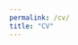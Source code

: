 ```yaml
---
permalink: /cv/
title: "CV"
---
```

<object data="/assets/images/EST_CV_2024.pdf" width="500" height="500" type='application/pdf'></object>
